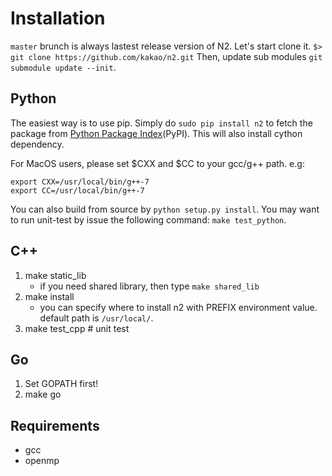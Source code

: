 # Installation

`master` brunch is always lastest release version of N2. Let's start clone it.
`$> git clone https://github.com/kakao/n2.git`
Then, update sub modules `git submodule update --init`.

## Python
The easiest way is to use pip. Simply do `sudo pip install n2` to fetch the package from [Python Package Index](https://pypi.org/)(PyPI). This will also install cython dependency.

For MacOS users, please set $CXX and $CC to your gcc/g++ path. e.g:
```
export CXX=/usr/local/bin/g++-7
export CC=/usr/local/bin/g++-7
```

You can also build from source by `python setup.py install`. You may want to run unit-test by issue the following command: `make test_python`.

## C++
1. make static_lib
	- if you need shared library, then type `make shared_lib`
2. make install
	- you can specify where to install n2 with PREFIX environment value. default path is `/usr/local/`.
3. make test_cpp  # unit test

## Go

1. Set GOPATH first!
2. make go


## Requirements
- gcc
- openmp
